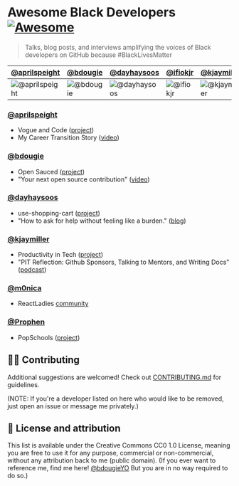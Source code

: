 # Awesome Black Developers [![Awesome](https://awesome.re/badge.svg)](https://awesome.re)
> Talks, blog posts, and interviews amplifying the voices of Black developers on GitHub because #BlackLivesMatter

<!-- AUTOMATION WARNING -- DO NOT EDIT BELOW -->
<!-- ####################################### -->

[@aprilspeight](#aprilspeight) | [@bdougie](#bdougie) | [@dayhaysoos](#dayhaysoos) | [@ifiokjr](/ifiokjr) | [@kjaymiller](#kjaymiller) | [@m0nica](#m0nica) | [@Prophen](#Prophen) 
--- | --- | --- | --- | --- | --- | ---
![@aprilspeight](https://avatars.githubusercontent.com/aprilspeight?s=100&v=2) |![@bdougie](https://avatars.githubusercontent.com/bdougie?s=100&v=2) |![@dayhaysoos](https://avatars.githubusercontent.com/dayhaysoos?s=100&v=1) | ![@ifiokjr](https://avatars.githubusercontent.com/ifiokjr?s=100&v=2) |![@kjaymiller](https://avatars.githubusercontent.com/kjaymiller?s=100&v=1) | ![@m0nica](https://avatars.githubusercontent.com/m0nica?s=100&v=1) |![@Prophen](https://avatars.githubusercontent.com/Prophen?s=100&v=1) |

<!-- ####################################### -->
<!-- DO NOT EDIT ABOVE -- AUTOMATION WARNING -->

### [@aprilspeight](/aprilspeight)
  * Vogue and Code ([project](https://www.vogueandcode.com/))
  * My Career Transition Story ([video](https://www.youtube.com/watch?v=kHrm-O3Z4dA&feature=emb_title))

### [@bdougie](/bdougie)
 * Open Sauced ([project](https://github.com/open-sauced/open-sauced))
 * "Your next open source contribution" ([video](https://www.youtube.com/watch?v=UzI2Wdl3arE))
  
### [@dayhaysoos](/dayhaysoos)
  * use-shopping-cart ([project](https://github.com/dayhaysoos/use-shopping-cart))
  * "How to ask for help without feeling like a burden." ([blog](https://dayhaysoos.com/how-to-ask-for-help/))

### [@kjaymiller](/kjaymiller)
  * Productivity in Tech ([project](https://productivityintech.com/))
  * "PIT Reflection: Github Sponsors, Talking to Mentors, and Writing Docs"([podcast](https://productivityintech.transistor.fm/s2020/10))
  
### [@m0nica](/m0nica)
  * ReactLadies [community](https://www.reactladies.com/)
  
### [@Prophen](/Prophen)
  * PopSchools ([project](https://github.com/PopSchools))

## 💅🏾 Contributing

Additional suggestions are welcomed! Check out [CONTRIBUTING.md](CONTRIBUTING.md) for guidelines.

(NOTE: If you're a developer listed on here who would like to be removed, just open an issue or message me privately.)

## 📖 License and attribution
This list is available under the Creative Commons CC0 1.0 License, meaning you are free to use it for any purpose, commercial or non-commercial, without any attribution back to me (public domain). (If you ever want to reference me, find me here! [@bdougieYO](http://twitter.com/bdougieYO) But you are in no way required to do so.)

